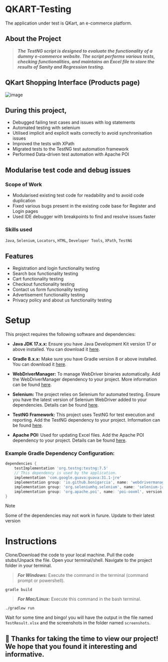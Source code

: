 # QKART-Testing
The application under test is QKart, an e-commerce platform.



## About the Project

> ***The TestNG script is designed to evaluate the functionality of a dummy e-commerce website. The script performs various tests, checking functionalities, and maintains an Excel file  to store the results of Sanity and Regression testing.***

## QKart Shopping Interface (Products page)
![image](https://github.com/iamsatyamyadav/Qkart_Automation_Project/assets/103804433/d365789f-f3e3-4432-9e53-c96144331f1f)




## During this project,
- Debugged failing test cases and issues with log statements
- Automated testing with selenium
- Utilised implicit and explicit waits correctly to avoid synchronisation issues
- Improved the tests with XPath
- Migrated tests to the TestNG test automation framework
- Performed Data-driven test automation with Apache POI


## Modularise test code and debug issues
### Scope of Work
- Modularised existing test code for readability and to avoid code duplication
- Fixed various bugs present in the existing code base for Register and Login pages
- Used IDE debugger with breakpoints to find and resolve issues faster
### Skills used
`Java`, `Selenium`, `Locators`, `HTML`, `Developer Tools`, `XPath`, `TestNG`




## Features

- Registration and login functionality testing
- Search box functionality testing
- Cart functionality testing
- Checkout functionality testing
- Contact us form functionality testing
- Advertisement functionality testing
- Privacy policy and about us functionality testing

# Setup

This project requires the following software and dependencies:

- **Java JDK 17.x.x:** Ensure you have Java Development Kit version 17 or above installed. You can download it [here](https://www.oracle.com/java/technologies/javase-downloads.html).

- **Gradle 8.x.x:** Make sure you have Gradle version 8 or above installed. You can download it [here](https://gradle.org/install/).

- **WebDriverManager:** To manage WebDriver binaries automatically. Add the WebDriverManager dependency to your project. More information can be found [here](https://github.com/bonigarcia/webdrivermanager).

- **Selenium:** The project relies on Selenium for automated testing. Ensure you have the latest version of Selenium WebDriver added to your dependencies. Details can be found [here](https://www.selenium.dev/downloads/).

- **TestNG Framework:** This project uses TestNG for test execution and reporting. Add the TestNG dependency to your project. Information can be found [here](https://testng.org/doc/).

- **Apache POI:** Used for updating Excel files. Add the Apache POI dependency to your project. Details can be found [here](https://poi.apache.org/).

### Example Gradle Dependency Configuration:

```gradle
dependencies {
    testImplementation 'org.testng:testng:7.5'
    // This dependency is used by the application.
    implementation 'com.google.guava:guava:31.1-jre'
    implementation group: 'io.github.bonigarcia', name: 'webdrivermanager', version: '5.6.2'
    implementation group: 'org.seleniumhq.selenium', name: 'selenium-java', version: '4.15.0'
    implementation group: 'org.apache.poi', name: 'poi-ooxml', version: '5.2.4'
}
```

> [!NOTE]
> Some of the dependencies may not work in furure. Update to their latest version

# Instructions

Clone/Download the code to your local machine. Pull the code stubs/Unpack the file. Open your terminal/shell. Navigate to the project folder in your terminal.

> ***For Windows:*** Execute the command in the terminal (command prompt or powershell).
```
gradle build
```
> ***For Mac/Linux:*** Execute this command in the bash terminal.
```
./gradlew run
```

Wait for some time and bingo! you will have the output in the file named `TestResult.xlsx` and the screenshots in the folder named `screenshots`.


## 🤝 Thanks for taking the time to view our project! We hope that you found it interesting and informative.
